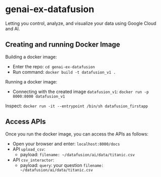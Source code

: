 # genai-ex-datafusion
Letting you control, analyze, and visualize your data using Google Cloud and AI.

## Creating and running Docker Image

Building a docker image:
- Enter the repo: `cd genai-ex-datafusion`
- Run command: `docker build -t datafusion_v1 .`
 
Running a docker image: 
- Connecting with the created image `datafusion_v1`: `docker run -p 8000:8000 datafusion_v1`


Inspect: `docker run -it --entrypoint /bin/sh datafusion_firstapp`

## Access APIs
Once you run the docker image, you can access the APIs as follows:
- Open your browser and enter: `localhost:8000/docs`
- API `upload_csv`: 
    - payload: `filename: ~/datafusion/ai/data/titanic.csv`
- API `csv_interactor`: 
    - payload: `query`: your question
                `filename: ~/datafusion/ai/data/titanic.csv`